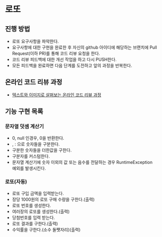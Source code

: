 # 로또
## 진행 방법
* 로또 요구사항을 파악한다.
* 요구사항에 대한 구현을 완료한 후 자신의 github 아이디에 해당하는 브랜치에 Pull Request(이하 PR)를 통해 코드 리뷰 요청을 한다.
* 코드 리뷰 피드백에 대한 개선 작업을 하고 다시 PUSH한다.
* 모든 피드백을 완료하면 다음 단계를 도전하고 앞의 과정을 반복한다.

## 온라인 코드 리뷰 과정
* [텍스트와 이미지로 살펴보는 온라인 코드 리뷰 과정](https://github.com/next-step/nextstep-docs/tree/master/codereview)

## 기능 구현 목록

### 문자열 덧셈 계산기
- 0, null 인경우, 0을 반환한다.
- , : 으로 숫자들을 구분한다.
- 구분한 숫자들을 더한값을 구한다.
- 구분자를 커스텀한다.
- 문자열 계산기에 숫자 이외의 값 또는 음수를 전달하는 경우 RuntimeException 예외를 발생시킨다.

### 로또(자동)
- 로또 구입 금액을 입력받는다.
- 장당 1000원의 로또 구매 수량을 구한다.(출력)
- 로또 번호를 생성한다.
- 여러장의 로또를 생성한다.(출력)
- 당첨번호를 입력 받는다.
- 로또 결과를 구한다.(출력)
- 수익률을 구한다.(소수 둘쨋자리)(출력)